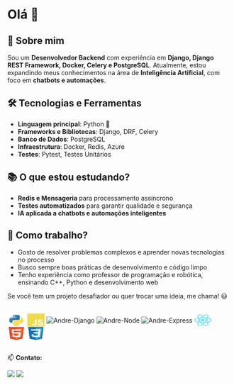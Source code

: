 # Olá 👋  

## 🚀 Sobre mim  
Sou um **Desenvolvedor Backend** com experiência em **Django, Django REST Framework, Docker, Celery e PostgreSQL**. Atualmente, estou expandindo meus conhecimentos na área de **Inteligência Artificial**, com foco em **chatbots e automações**.  

## 🛠️ Tecnologias e Ferramentas  
- **Linguagem principal**: Python 🐍  
- **Frameworks e Bibliotecas**: Django, DRF, Celery  
- **Banco de Dados**: PostgreSQL  
- **Infraestrutura**: Docker, Redis, Azure  
- **Testes**: Pytest, Testes Unitários  

## 📚 O que estou estudando?  
- **Redis e Mensageria** para processamento assíncrono  
- **Testes automatizados** para garantir qualidade e segurança  
- **IA aplicada a chatbots e automações inteligentes**  

## 🎯 Como trabalho?  
- Gosto de resolver problemas complexos e aprender novas tecnologias no processo  
- Busco sempre boas práticas de desenvolvimento e código limpo  
- Tenho experiência como professor de programação e robótica, ensinando C++, Python e desenvolvimento web  

Se você tem um projeto desafiador ou quer trocar uma ideia, me chama! 😃  


<div style="display: inline_block"><br>
  <img align="center" alt="Andre-Python" height="30" width="40" src="https://raw.githubusercontent.com/devicons/devicon/master/icons/python/python-original.svg">
  <img align="center" alt="Andre-Js" height="30" width="40" src="https://raw.githubusercontent.com/devicons/devicon/master/icons/javascript/javascript-plain.svg">
  <img align="center" alt="Andre-Django" height="30" width="40" src="https://cdn.jsdelivr.net/gh/devicons/devicon/icons/django/django-plain.svg">
  <img align="center" alt="Andre-Node" height="30" width="40" src="https://cdn.jsdelivr.net/gh/devicons/devicon/icons/nodejs/nodejs-original.svg">
  <img align="center" alt="Andre-Express" height="30" width="40" src="https://cdn.jsdelivr.net/gh/devicons/devicon/icons/express/express-original.svg">
  <img align="center" alt="Andre-React" height="30" width="40" src="https://raw.githubusercontent.com/devicons/devicon/master/icons/react/react-original.svg">
  <img align="center" alt="Andre-HTML" height="30" width="40" src="https://raw.githubusercontent.com/devicons/devicon/master/icons/html5/html5-original.svg">
  <img align="center" alt="Andre-CSS" height="30" width="40" src="https://raw.githubusercontent.com/devicons/devicon/master/icons/css3/css3-original.svg">
</div>

##
📫 **Contato:** 
<div> 
  <a href = "mailto:dev.andrefc@gmail.com"><img src="https://img.shields.io/badge/-Gmail-%23333?style=for-the-badge&logo=gmail&logoColor=white" target="_blank"></a>
  <a href="https://www.linkedin.com/in/andre-fc-oliveira" target="_blank"><img src="https://img.shields.io/badge/-LinkedIn-%230077B5?style=for-the-badge&logo=linkedin&logoColor=white" target="_blank"></a> 
  
</div>
